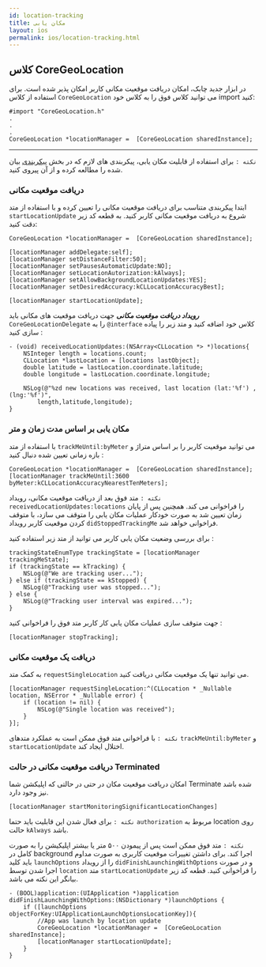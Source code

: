 ```yaml
--- 
id: location-tracking 
title: مکان یابی 
layout: ios 
permalink: ios/location-tracking.html 
--- 
```

## کلاس CoreGeoLocation 
در ابزار جدید چابک، امکان دریافت موقعیت مکانی کاربر امکان پذیر شده است. برای استفاده از کلاس `CoreGeoLocation` می توانید کلاس فوق را به کلاس خود import کنید:
``` objc
#import "CoreGeoLocation.h"
.
.
.
CoreGeoLocation *locationManager =  [CoreGeoLocation sharedInstance];
```
----------
`نکته :`  برای استفاده از قابلیت مکان یابی، پیکربندی های لازم که در بخش [پیکربندی](config) بیان شده را مطالعه کرده و از آن پیروی کنید.

### دریافت موقعیت مکانی
ابتدا پیکربندی متناسب برای دریافت موقعیت مکانی را تعیین کرده و با استفاده از متد `startLocationUpdate` شروع به دریافت موقعیت مکانی کاربر کنید. به قطعه کد زیر دقت کنید‌:
``` objc
CoreGeoLocation *locationManager =  [CoreGeoLocation sharedInstance];

[locationManager addDelegate:self];
[locationManager setDistanceFilter:50];
[locationManager setPausesAutomaticUpdate:NO];
[locationManager setLocationAutorization:kAlways];
[locationManager setAllowBackgroundLocationUpdates:YES];
[locationManager setDesiredAccuracy:kCLLocationAccuracyBest];

[locationManager startLocationUpdate];
```
***رویداد دریافت موقعیت مکانی***
جهت دریافت موقعیت های مکانی باید `CoreGeoLocationDelegate`  را به `@interface`  کلاس خود اضافه کنید و متد زیر را پیاده سازی کنید :
``` objc
- (void) receivedLocationUpdates:(NSArray<CLLocation *> *)locations{
    NSInteger length = locations.count;
    CLLocation *lastLocation = [locations lastObject];
    double latitude = lastLocation.coordinate.latitude;
    double longitude = lastLocation.coordinate.longitude;

    NSLog(@"%zd new locations was received, last location (lat:'%f') , (lng:'%f')",
        length,latitude,longitude);
}
```
### مکان یابی بر اساس مدت زمان و متر
با استفاده از متد `trackMeUntil:byMeter` می توانید موقعیت کاربر را بر اساس متراژ و بازه زمانی تعیین شده دنبال کنید : 
``` objc
CoreGeoLocation *locationManager =  [CoreGeoLocation sharedInstance];
[locationManager trackMeUntil:3600 
byMeter:kCLLocationAccuracyNearestTenMeters];
```
`نکته :`  متد فوق بعد از دریافت موقعیت مکانی، رویداد  `receivedLocationUpdates:locations` را فراخوانی می کند. همچنین پس از پایان زمان تعیین شد به صورت خودکار عملیات مکان یابی را متوقف می سازد، با متوقف کردن موقعیت کاربر رویداد `didStoppedTrackingMe` فراخوانی خواهد شد.

برای بررسی وضعیت مکان یابی کاربر می توانید از متد زیر استفاده کنید :
``` objc
trackingStateEnumType trackingState = [locationManager trackingMeState];
if (trackingState == kTracking) {
    NSLog(@"We are tracking user...");
} else if (trackingState == kStopped) {
    NSLog(@"Tracking user was stopped...");
} else {
    NSLog(@"Tracking user interval was expired...");
}
```
جهت متوقف سازی عملیات مکان یابی کار کاربر متد فوق را فراخوانی کنید :
``` objc
[locationManager stopTracking];
```
### دریافت یک موقعیت مکانی
به کمک متد `requestSingleLocation` می توانید تنها یک موقعیت مکانی دریافت کنید.
``` objc
[locationManager requestSingleLocation:^(CLLocation * _Nullable location, NSError * _Nullable error) {
    if (location != nil) {
        NSLog(@"Single location was received");
    }
}];
```
`نکته :` با فراخوانی متد فوق ممکن است به عملکرد متدهای  `trackMeUntil:byMeter` و `startLocationUpdate‍` اختلال ایجاد کند.

### دریافت موقعیت مکانی در حالت Terminated
امکان دریافت موقعیت مکان در حتی در حالتی که اپلیکشن شما Terminate شده باشد نیز وجود دارد.
``` objc
[locationManager startMonitoringSignificantLocationChanges]
```
`نکته :‍` برای فعال شدن این قابلیت باید حتما `authorization` مربوط به  location روی حالت `kAlways` باشد.

`نکته :` متد فوق ممکن است پس از پیمودن ۵۰۰ متر یا بیشتر اپلیکیشن را به صورت کامل در background اجرا کند. برای داشتن تغییرات موقعیت کاربری به صورت مداوم باید کلید `launchOptions` را از رویداد `didFinishLaunchingWithOptions` و در صورت اجرا شدن توسط `location` متد  `startLocationUpdate‍` را فراخوانی کنید. قطعه کد زیر بیانگر این نکته می باشد.
``` objc
- (BOOL)application:(UIApplication *)application didFinishLaunchingWithOptions:(NSDictionary *)launchOptions {
    if ([launchOptions objectForKey:UIApplicationLaunchOptionsLocationKey]){
        //App was launch by location update
        CoreGeoLocation *locationManager =  [CoreGeoLocation sharedInstance];
        [locationManager startLocationUpdate];
    }
}
```
